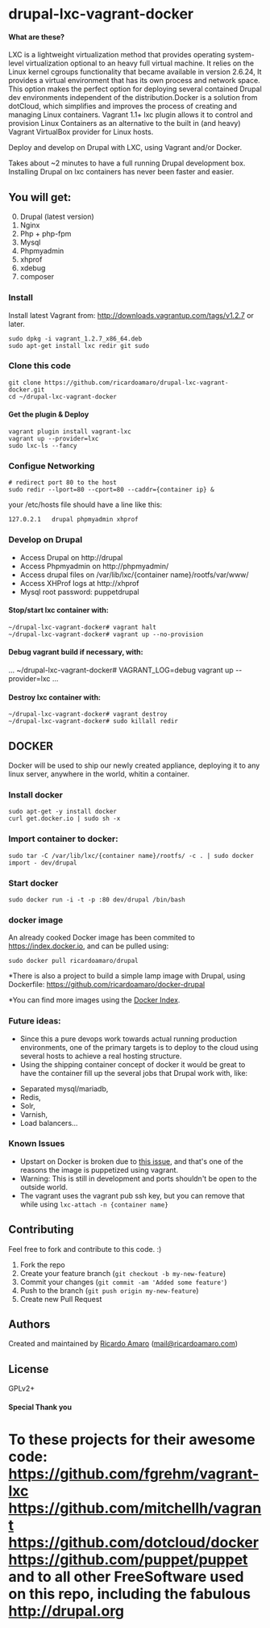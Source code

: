 drupal-lxc-vagrant-docker
=========================
#### What are these?
LXC is a lightweight virtualization method that provides operating system-level virtualization 
optional to an heavy full virtual machine. It relies on the Linux kernel cgroups functionality 
that became available in version 2.6.24, It provides a virtual environment that has its own process and network space. 
This option makes the perfect option for deploying several contained Drupal dev environments 
independent of the distribution.Docker is a solution from dotCloud, 
which simplifies and improves the process of creating and managing Linux containers.
Vagrant 1.1+ lxc plugin allows it to control and provision Linux Containers as an alternative 
to the built in (and heavy) Vagrant VirtualBox provider for Linux hosts.

Deploy and develop on Drupal with LXC, using Vagrant and/or Docker.

Takes about ~2 minutes to have a full running Drupal development box.
Installing Drupal on lxc containers has never been faster and easier.


## You will get:
0. Drupal (latest version) 
1. Nginx
2. Php + php-fpm
3. Mysql
4. Phpmyadmin
5. xhprof
6. xdebug
7. composer


### Install

Install latest Vagrant from:
http://downloads.vagrantup.com/tags/v1.2.7 or later.

```
sudo dpkg -i vagrant_1.2.7_x86_64.deb
sudo apt-get install lxc redir git sudo
```

### Clone this code

```
git clone https://github.com/ricardoamaro/drupal-lxc-vagrant-docker.git
cd ~/drupal-lxc-vagrant-docker
```

#### Get the plugin & Deploy
```
vagrant plugin install vagrant-lxc
vagrant up --provider=lxc 
sudo lxc-ls --fancy
```

### Configue Networking
```
# redirect port 80 to the host
sudo redir --lport=80 --cport=80 --caddr={container ip} &
```
your /etc/hosts file should have a line like this:
```
127.0.2.1	drupal phpmyadmin xhprof
```

### Develop on Drupal
* Access Drupal on http://drupal
* Access Phpmyadmin on http://phpmyadmin/
* Access drupal files on /var/lib/lxc/{container name}/rootfs/var/www/
* Access XHProf logs at http://xhprof
* Mysql root password: puppetdrupal

#### Stop/start lxc container with:
```
~/drupal-lxc-vagrant-docker# vagrant halt
~/drupal-lxc-vagrant-docker# vagrant up --no-provision
```
#### Debug vagrant build if necessary, with:
...
~/drupal-lxc-vagrant-docker# VAGRANT_LOG=debug vagrant up --provider=lxc
...

#### Destroy lxc container with:
```
~/drupal-lxc-vagrant-docker# vagrant destroy
~/drupal-lxc-vagrant-docker# sudo killall redir
```

## DOCKER

Docker will be used to ship our newly created appliance, deploying it to any linux server, anywhere in the world, whitin a container.

### Install docker
```
sudo apt-get -y install docker
curl get.docker.io | sudo sh -x
```

### Import container to docker:
```
sudo tar -C /var/lib/lxc/{container name}/rootfs/ -c . | sudo docker import - dev/drupal
```

### Start docker 
```
sudo docker run -i -t -p :80 dev/drupal /bin/bash
```
### docker image

An already cooked Docker image has been commited to https://index.docker.io, and can be pulled using: 
```
sudo docker pull ricardoamaro/drupal
```

*There is also a project to build a simple lamp image with Drupal, using Dockerfile:
https://github.com/ricardoamaro/docker-drupal

*You can find more images using the [Docker Index][docker_index].

### Future ideas:
* Since this a pure devops work towards actual running production environments,
one of the primary targets is to deploy to the cloud using several hosts to achieve a real hosting structure.
* Using the shipping container concept of docker it would be great to have the container fill up the several jobs 
that Drupal work with, like:
- Separated mysql/mariadb, 
- Redis, 
- Solr, 
- Varnish,
- Load balancers...

### Known Issues
* Upstart on Docker is broken due to [this issue][docker_upstart_issue], and that's one of the reasons the image is puppetized using vagrant.
* Warning: This is still in development and ports shouldn't be open to the outside world.
* The vagrant uses the vagrant pub ssh key, but you can remove that while using `lxc-attach -n {container name}`


## Contributing
Feel free to fork and contribute to this code. :)

1. Fork the repo
2. Create your feature branch (`git checkout -b my-new-feature`)
3. Commit your changes (`git commit -am 'Added some feature'`)
4. Push to the branch (`git push origin my-new-feature`)
5. Create new Pull Request

## Authors

Created and maintained by [Ricardo Amaro][author] (<mail@ricardoamaro.com>)

## License
GPLv2+

#### Special Thank you
To these projects for their awesome code:
https://github.com/fgrehm/vagrant-lxc
https://github.com/mitchellh/vagrant
https://github.com/dotcloud/docker
https://github.com/puppet/puppet
and to all other FreeSoftware used on this repo, 
including the fabulous
http://drupal.org
=================

[author]:                 https://github.com/ricardoamaro
[docker_upstart_issue]:   https://github.com/dotcloud/docker/issues/223
[docker_index]:           https://index.docker.io/
